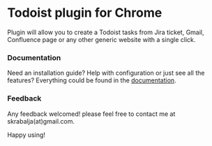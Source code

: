 # Todoist plugin for Chrome
Plugin will allow you to create a Todoist tasks from Jira ticket, Gmail, Confluence page or any other generic website with a single click.

### Documentation
Need an installation guide? Help with configuration or just see all the features? Everything could be found in the [documentation](https://github.com/Skamaniak/TodoistChromeExtension/wiki).

### Feedback
Any feedback welcomed! please feel free to contact me at skrabalja(at)gmail.com.

Happy using!
